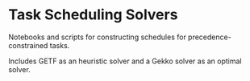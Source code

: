# Task Scheduling Solvers

Notebooks and scripts for constructing schedules for precedence-constrained tasks.


Includes GETF as an heuristic solver and a Gekko solver as an optimal solver.
